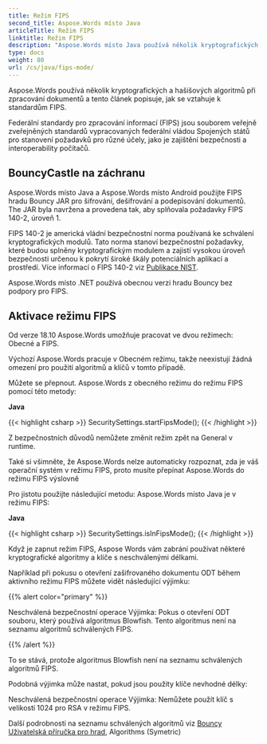 ```yaml
---
title: Režim FIPS
second_title: Aspose.Words místo Java
articleTitle: Režim FIPS
linktitle: Režim FIPS
description: "Aspose.Words místo Java používá několik kryptografických a hašišových algoritmů při zpracování dokumentů k plnění standardů FIPS."
type: docs
weight: 80
url: /cs/java/fips-mode/
---
```


Aspose.Words používá několik kryptografických a hašišových algoritmů při zpracování dokumentů a tento článek popisuje, jak se vztahuje k standardům FIPS.

Federální standardy pro zpracování informací (FIPS) jsou souborem veřejně zveřejněných standardů vypracovaných federální vládou Spojených států pro stanovení požadavků pro různé účely, jako je zajištění bezpečnosti a interoperability počítačů.

## BouncyCastle na záchranu

Aspose.Words místo Java a Aspose.Words místo Android použijte FIPS hradu Bouncy JAR pro šifrování, dešifrování a podepisování dokumentů. The JAR byla navržena a provedena tak, aby splňovala požadavky FIPS 140-2, úroveň 1.

FIPS 140-2 je americká vládní bezpečnostní norma používaná ke schválení kryptografických modulů. Tato norma stanoví bezpečnostní požadavky, které budou splněny kryptografickým modulem a zajistí vysokou úroveň bezpečnosti určenou k pokrytí široké škály potenciálních aplikací a prostředí. Více informací o FIPS 140-2 viz [Publikace NIST](https://www.nist.gov/publications/security-requirements-cryptographic-modules-includes-change-notices-1232002?pub_id=902003).

Aspose.Words místo .NET používá obecnou verzi hradu Bouncy bez podpory pro FIPS.

## Aktivace režimu FIPS

Od verze 18.10 Aspose.Words umožňuje pracovat ve dvou režimech: Obecné a FIPS.

Výchozí Aspose.Words pracuje v Obecném režimu, takže neexistují žádná omezení pro použití algoritmů a klíčů v tomto případě.

Můžete se přepnout. Aspose.Words z obecného režimu do režimu FIPS pomocí této metody:

**Java**

{{< highlight csharp >}}
SecuritySettings.startFipsMode();
{{< /highlight >}}

Z bezpečnostních důvodů nemůžete změnit režim zpět na General v runtime.

Také si všimněte, že Aspose.Words nelze automaticky rozpoznat, zda je váš operační systém v režimu FIPS, proto musíte přepínat Aspose.Words do režimu FIPS výslovně

Pro jistotu použijte následující metodu: Aspose.Words místo Java je v režimu FIPS:

**Java**

{{< highlight csharp >}}
SecuritySettings.isInFipsMode();
{{< /highlight >}}

Když je zapnut režim FIPS, Aspose Words vám zabrání používat některé kryptografické algoritmy a klíče s neschválenými délkami.

Například při pokusu o otevření zašifrovaného dokumentu ODT během aktivního režimu FIPS můžete vidět následující výjimku:

{{% alert color="primary" %}}

Neschválená bezpečnostní operace Výjimka: Pokus o otevření ODT souboru, který používá algoritmus Blowfish. Tento algoritmus není na seznamu algoritmů schválených FIPS.

{{% /alert %}}

To se stává, protože algoritmus Blowfish není na seznamu schválených algoritmů FIPS.

Podobná výjimka může nastat, pokud jsou použity klíče nevhodné délky:

Neschválená bezpečnostní operace Výjimka: Nemůžete použít klíč s velikostí 1024 pro RSA v režimu FIPS.

Další podrobnosti na seznamu schválených algoritmů viz [Bouncy Uživatelská příručka pro hrad](https://downloads.bouncycastle.org/fips-java/docs/BC-FJA-UserGuide-1.0.1.pdf), Algorithms (Symetric)


